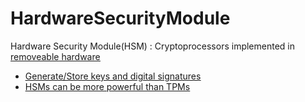 # HardwareSecurityModule

Hardware Security Module(HSM)
 : Cryptoprocessors implemented in <u>removeable<u> hardware
- Generate/Store keys and digital signatures
- HSMs can be more powerful than TPMs
